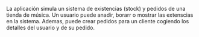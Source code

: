 <html>
 
  <body>
      <p>La aplicación simula un sistema de existencias (stock) y pedidos de una tienda de música. Un usuario puede anadir, borarr o mostrar las extenscias en la sistema. Ademas, puede crear pedidos para un cliente cogiendo los detalles del usuario y de su pedido.</p>
      

